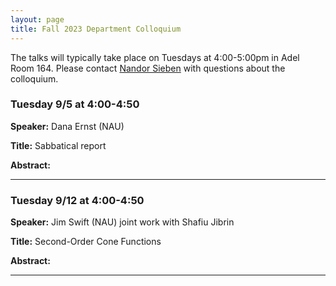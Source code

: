 ```yaml
---
layout: page
title: Fall 2023 Department Colloquium
---
```


The talks will typically take place on Tuesdays at 4:00-5:00pm in Adel Room 164. Please contact <a href="mailto:nandor.sieben@nau.edu">Nandor Sieben</a> with questions about the colloquium.

### Tuesday 9/5 at 4:00-4:50

**Speaker:** Dana Ernst (NAU)

**Title:** Sabbatical report

**Abstract:** 

<hr>

### Tuesday 9/12 at 4:00-4:50

**Speaker:** Jim Swift (NAU) joint work with Shafiu Jibrin

**Title:** Second-Order Cone Functions

**Abstract:** 

<hr>
